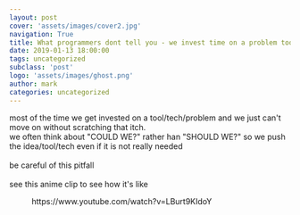 ```yaml
---
layout: post
cover: 'assets/images/cover2.jpg'
navigation: True
title: What programmers dont tell you - we invest time on a problem tool/tech before asking ourselves if we SHOULD
date: 2019-01-13 18:00:00
tags: uncategorized
subclass: 'post'
logo: 'assets/images/ghost.png'
author: mark
categories: uncategorized
---
```

<!-- wp:paragraph -->  <p>most of the time we get invested on a tool/tech/problem and we just can't move on without scratching that itch.<br>we often think about "COULD WE?" rather han "SHOULD WE?" so we push the idea/tool/tech even if it is not really needed<br><br>be careful of this pitfall<br><br>see this anime clip to see how it's like</p>  <!-- /wp:paragraph -->    <!-- wp:core-embed/youtube {"url":"https://www.youtube.com/watch?v=LBurt9KIdoY","type":"video","providerNameSlug":"youtube","className":"wp-embed-aspect-16-9 wp-has-aspect-ratio"} -->  <figure class="wp-block-embed-youtube wp-block-embed is-type-video is-provider-youtube wp-embed-aspect-16-9 wp-has-aspect-ratio"><div class="wp-block-embed__wrapper">  https://www.youtube.com/watch?v=LBurt9KIdoY  </div></figure>  <!-- /wp:core-embed/youtube -->

